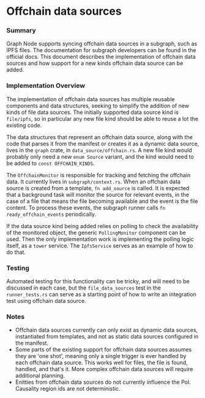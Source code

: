 # Offchain data sources

### Summary

Graph Node supports syncing offchain data sources in a subgraph, such as IPFS files. The documentation for subgraph developers can be found in the official docs. This document describes the implementation of offchain data sources and how support for a new kinds offchain data source can be added.

### Implementation Overview

The implementation of offchain data sources has multiple reusable components and data structures, seeking to simplify the addition of new kinds of file data sources. The initially supported data source kind is `file/ipfs`, so in particular any new file kind should be able to reuse a lot the existing code.

The data structures that represent an offchain data source, along with the code that parses it from the manifest or creates it as a dynamic data source, lives in the `graph` crate, in `data_source/offchain.rs`.  A new file kind would probably only need a new `enum Source` variant, and the kind would need to be added to `const OFFCHAIN_KINDS`.

The `OffchainMonitor` is responsible for tracking and fetching the offchain data. It currently lives in `subgraph/context.rs`. When an offchain data source is created from a template, `fn add_source` is called. It is expected that a background task will monitor the source for relevant events, in the case of a file that means the file becoming available and the event is the file content. To process these events, the subgraph runner calls `fn ready_offchain_events`  periodically.

If the data source kind being added relies on polling to check the availability of the monitored object, the generic `PollingMonitor` component can be used. Then the only implementation work is implementing the polling logic itself, as a `tower` service. The `IpfsService` serves as an example of how to do that.

### Testing

Automated testing for this functionality can be tricky, and will need to be discussed in each case, but the `file_data_sources` test in the `runner_tests.rs` can serve as a starting point of how to write an integration test using offchain data source.

### Notes

- Offchain data sources currently can only exist as dynamic data sources, instantiated from templates, and not as static data sources configured in the manifest.
- Some parts of the existing support for offchain data sources assumes they are 'one shot', meaning only a single trigger is ever handled by each offchain data source. This works well for files, the file is found, handled, and that's it. More complex offchain data sources will require additional planning.
- Enitties from offchain data sources do not currently influence the PoI. Causality region ids are not deterministic. 
